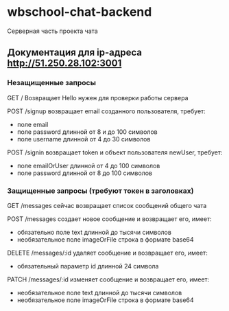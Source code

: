 # wbschool-chat-backend
Серверная часть проекта чата
## Документация для ip-адреса http://51.250.28.102:3001

### Незащищенные запросы
GET / Возвращает Hello нужен для проверки работы сервера

POST /signup возвращает email созданного пользователя, требует:
- поле email
- поле password длинной от 8 и до 100 символов
- поле username длинной от 4 до 30 символов

POST /signin возвращает token и объект пользователя newUser, требует:
- поле emailOrUser длинной от 4 до 100 символов
- поле password длинной от 8 до 100 символов

### Защищенные запросы (требуют токен в заголовках)
GET /messages сейчас возвращает список сообщений общего чата

POST /messages создает новое сообщение и возвращает его, имеет:
- обязательно поле text длинной до тысячи символов
- необязательное поле imageOrFile строка в формате base64

DELETE /messages/:id удаляет сообщение и возвращает его, имеет:
- обязательный параметр id длинной 24 символа

PATCH /messages/:id изменяет сообщение и возвращает его, имеет:
- необязательное поле text длинной до тысячи символов
- необязательное поле imageOrFile строка в формате base64
